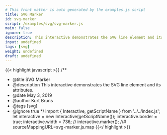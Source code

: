 ```yaml
---
# This front matter is auto generated by the examples.js script
title: SVG Marker
id: svg-marker
script: /examples/svg/svg-marker.js
main: false
ignore: true
description: This interactive demonstrates the SVG line element and its attributes.
input: undefined
tags: [svg]
weight: undefined
draft: undefined
---
```


{{< highlight javascript >}}
/**
* @title SVG Marker
* @description This interactive demonstrates the SVG line element and its attributes.
* @date May 3, 2019
* @author Kurt Bruns
* @tags [svg]
* @ignore true
*/
import { Interactive, getScriptName } from '../../index.js';
let interactive = new Interactive(getScriptName());
interactive.border = true;
interactive.width = 736;
// interactive.marker();
//# sourceMappingURL=svg-marker.js.map
{{</ highlight >}}

